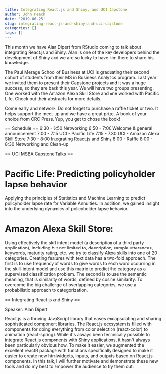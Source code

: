 ```yaml
---
title: Integrating React.js and Shiny, and UCI Capstone
author: John Peach
date: '2019-06-25'
slug: integrating-react-js-and-shiny-and-uci-capstone
categories: []
tags: []
---
```


This month we have Alan Dipert from RStudio coming to talk about integrating React.js and Shiny. Alan is one of the key developers behind the development of Shiny and we are so lucky to have him there to share his knowledge.

The Paul Merage School of Business at UCI is graduating their second cohort of students from their MS in Business Analytics program. Last year we invited them to present their Capstone projects and it was a huge success, so they are back this year. We will have two groups presenting. One worked with the Amazon Alexa Skill Store and one worked with Pacific Life. Check out their abstracts for more details.

Come early and network. Do not forget to purchase a raffle ticket or two. It helps support the meet-up and we have a great prize. A book of your choice from CRC Press. Yup, you get to chose the book!

== Schedule ==
6:30 - 6:50 Networking
6:50 - 7:00 Welcome & general announcement
7:00 - 7:15 UCI - Pacific Life
7:15 - 7:30 UCI - Amazon Alexa Skill Store
7:30 - 8:00 Integrating React.js and Shiny
8:00 - Raffle
8:00 - 8:30 Networking and Clean-up

== UCI MSBA Capstone Talks ==

# Pacific Life: Predicting policyholder lapse behavior

Applying the principles of Statistics and Machine Learning to predict policyholder lapse rate for Variable Annuities. In addition, we gained insight into the underlying dynamics of policyholder lapse behavior.

# Amazon Alexa Skill Store:

Using effectively the skill intent model (a description of a third party application), including but not limited to, description, sample utterances, keywords, maturity rating, etc. we try to classify Alexa skills into one of 20 categories. Creating features with text data has a two-fold approach. The first is to use frequency of words to give words to each word occurring in the skill-intent model and use this matrix to predict the category as a supervised classification problem. The second is to use the semantic meaning, that is similarity of words, defined by cosine similarity. To overcome the big challenge of overlapping categories, we use a probabilistic approach to categorization.

== Integrating React.js and Shiny ==

Speaker: Alan Dipert

React.js is a thriving JavaScript library that eases encapsulating and sharing sophisticated component libraries. The React.js ecosystem is filled with components for doing everything from color selection (react-color) to animation (react-spring). While it's always been technically possible to integrate React.js components with Shiny applications, it hasn't always been particularly obvious how. To make it easier, we augmented the excellent reactR package with functions specifically designed to make it easier to create new htmlwidgets, inputs, and outputs based on React.js components. In this talk, I will further motivate and demonstrate these new tools and do my best to empower the audience to try them out.
